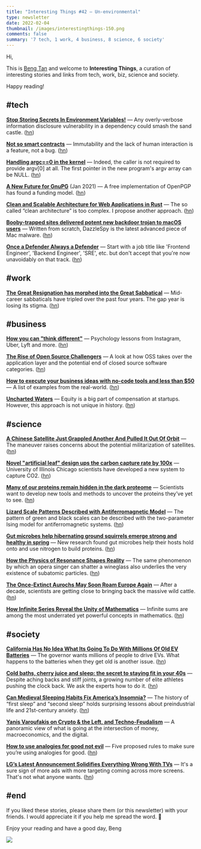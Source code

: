```yaml
---
title: "Interesting Things #42 — Un-environmental"
type: newsletter
date: 2022-02-04
thumbnail: /images/interestingthings-150.png
comments: false
summary: '7 tech, 1 work, 4 business, 8 science, 6 society'
---
```


Hi,

This is [Beng Tan](https://bengtan.com/about/) and welcome to **Interesting Things**, a curation of interesting stories and links from tech, work, biz, science and society.

Happy reading!


## #tech

**[Stop Storing Secrets In Environment Variables!](https://blog.forcesunseen.com/stop-storing-secrets-in-environment-variables?utm_source=bengtan.com/interesting-things/042)** — Any overly-verbose information disclosure vulnerability in a dependency could smash the sand castle. ([hn](https://news.ycombinator.com/item?id=30117373))

**[Not so smart contracts](https://andrecronje.medium.com/not-so-smart-contracts-8c9ab4368d21?utm_source=bengtan.com/interesting-things/042)** — Immutability and the lack of human interaction is a feature, not a bug. ([hn](https://news.ycombinator.com/item?id=30120381))

**[Handling argc==0 in the kernel](https://lwn.net/SubscriberLink/882799/7523e0f3744660ec/?utm_source=bengtan.com/interesting-things/042)** — Indeed, the caller is not required to provide argv[0] at all. The first pointer in the new program's argv array can be NULL. ([hn](https://news.ycombinator.com/item?id=30122927))

**[A New Future for GnuPG](https://www.gnupg.org/blog/20220102-a-new-future-for-gnupg.html?utm_source=bengtan.com/interesting-things/042)** (Jan 2021) — A free implementation of OpenPGP has found a funding model. ([hn](https://news.ycombinator.com/item?id=29775420))

**[Clean and Scalable Architecture for Web Applications in Rust](https://kerkour.com/rust-web-application-clean-architecture/?utm_source=bengtan.com/interesting-things/042)** — The so called “clean architecture” is too complex. I propose another approach. ([hn](https://news.ycombinator.com/item?id=30121315))

**[Booby-trapped sites delivered potent new backdoor trojan to macOS users](https://arstechnica.com/information-technology/2022/01/booby-trapped-sites-delivered-potent-new-backdoor-trojan-to-macos-users/?utm_source=bengtan.com/interesting-things/042)** — Written from scratch, DazzleSpy is the latest advanced piece of Mac malware. ([hn](https://news.ycombinator.com/item?id=30078514))

**[Once a Defender Always a Defender](https://davnicwil.com/once-a-defender-always-a-defender/?utm_source=bengtan.com/interesting-things/042)** — Start with a job title like 'Frontend Engineer', 'Backend Engineer', 'SRE', etc. but don't accept that you're now unavoidably on that track. ([hn](https://news.ycombinator.com/item?id=30121306))


## #work

**[The Great Resignation has morphed into the Great Sabbatical](https://www.fastcompany.com/90715900/great-resignation-sabbatical-gap-year?utm_source=bengtan.com/interesting-things/042)** — Mid-career sabbaticals have tripled over the past four years. The gap year is losing its stigma. ([hn](https://news.ycombinator.com/item?id=30131473))


## #business

**[How you can "think different"](https://www.productlessons.xyz//article/psychology-in-design-marketing?utm_source=bengtan.com/interesting-things/042)** — Psychology lessons from Instagram, Uber, Lyft and more. ([hn](https://news.ycombinator.com/item?id=29387200))

**[The Rise of Open Source Challengers](https://rajko-rad.medium.com/the-rise-of-open-source-challengers-4a3d93932425?utm_source=bengtan.com/interesting-things/042)** — A look at how OSS takes over the application layer and the potential end of closed source software categories. ([hn](https://news.ycombinator.com/item?id=30115935))

**[How to execute your business ideas with no-code tools and less than $50](https://drive.google.com/file/d/1Vgk1FO_uFN6WsslYWETMNz9QhD1JEuFs/view?utm_source=bengtan.com/interesting-things/042)** — A list of examples from the real-world. ([hn](https://news.ycombinator.com/item?id=30120213))

**[Uncharted Waters](https://archive.withcompound.com/uncharted-waters?utm_source=bengtan.com/interesting-things/042)** — Equity is a big part of compensation at startups. However, this approach is not unique in history. ([hn](https://news.ycombinator.com/item?id=29968532))


## #science

**[A Chinese Satellite Just Grappled Another And Pulled It Out Of Orbit](https://www.thedrive.com/the-war-zone/44054/a-chinese-satellite-just-grappled-another-and-pulled-it-out-of-orbit?utm_source=bengtan.com/interesting-things/042)** — The maneuver raises concerns about the potential militarization of satellites. ([hn](https://news.ycombinator.com/item?id=30139200))

**[Novel "artificial leaf" design ups the carbon capture rate by 100x](https://newatlas.com/technology/novel-artificial-leaf-carbon-capture-rate-100x/?utm_source=bengtan.com/interesting-things/042)** — University of Illinois Chicago scientists have developed a new system to capture CO2. ([hn](https://news.ycombinator.com/item?id=30112377))

**[Many of our proteins remain hidden in the dark proteome](https://archive.md/gi57Y?utm_source=bengtan.com/interesting-things/042)** —  Scientists want to develop new tools and methods to uncover the proteins they’ve yet to see. ([hn](https://news.ycombinator.com/item?id=30090178))

**[Lizard Scale Patterns Described with Antiferromagnetic Model](https://physics.aps.org/articles/v15/s12?utm_source=bengtan.com/interesting-things/042)** — The pattern of green and black scales can be described with the two-parameter Ising model for antiferromagnetic systems. ([hn](https://news.ycombinator.com/item?id=30143375))

**[Gut microbes help hibernating ground squirrels emerge strong and healthy in spring](https://theconversation.com/gut-microbes-help-hibernating-ground-squirrels-emerge-strong-and-healthy-in-spring-175610?utm_source=bengtan.com/interesting-things/042)** — New research found gut microbes help their hosts hold onto and use nitrogen to build proteins. ([hn](https://news.ycombinator.com/item?id=30114229))

**[How the Physics of Resonance Shapes Reality](https://www.quantamagazine.org/how-the-physics-of-resonance-shapes-reality-20220126/?utm_source=bengtan.com/interesting-things/042)** — The same phenomenon by which an opera singer can shatter a wineglass also underlies the very existence of subatomic particles. ([hn](https://news.ycombinator.com/item?id=30088216))

**[The Once-Extinct Aurochs May Soon Roam Europe Again](https://www.atlasobscura.com/articles/aurochs-rewilding?utm_source=bengtan.com/interesting-things/042)** — After a decade, scientists are getting close to bringing back the massive wild cattle. ([hn](https://news.ycombinator.com/item?id=30100593))

**[How Infinite Series Reveal the Unity of Mathematics](https://www.quantamagazine.org/how-infinite-series-reveal-the-unity-of-mathematics-20220124/?utm_source=bengtan.com/interesting-things/042)** — Infinite sums are among the most underrated yet powerful concepts in mathematics. ([hn](https://news.ycombinator.com/item?id=30070435))


## #society

**[California Has No Idea What Its Going To Do With Millions Of Old EV Batteries](https://jalopnik.com/california-has-no-idea-what-its-going-to-do-with-millio-1848435371?utm_source=bengtan.com/interesting-things/042)** — The governor wants millions of people to drive EVs. What happens to the batteries when they get old is another issue. ([hn](https://news.ycombinator.com/item?id=30123212))

**[Cold baths, cherry juice and sleep: the secret to staying fit in your 40s](https://www.theguardian.com/lifeandstyle/2022/jan/28/cold-baths-cherry-juice-and-sleep-the-secret-to-staying-fit-in-your-40s?utm_source=bengtan.com/interesting-things/042)** — Despite aching backs and stiff joints, a growing number of elite athletes pushing the clock back. We ask the experts how to do it. ([hn](https://news.ycombinator.com/item?id=30114402))

**[Can Medieval Sleeping Habits Fix America’s Insomnia?](https://www.theatlantic.com/ideas/archive/2022/01/medieval-sleeping-habits-insomnia-segmented-biphasic/621372/?utm_source=bengtan.com/interesting-things/042)** — The history of “first sleep” and “second sleep” holds surprising lessons about preindustrial life and 21st-century anxiety. ([hn](https://news.ycombinator.com/item?id=30114592))

**[Yanis Varoufakis on Crypto & the Left, and Techno-Feudalism](https://the-crypto-syllabus.com/yanis-varoufakis-on-techno-feudalism/?utm_source=bengtan.com/interesting-things/042)** — A panoramic view of what is going at the intersection of money, macroeconomics, and the digital.

**[How to use analogies for good not evil](https://dynomight.net/analogies/?utm_source=bengtan.com/interesting-things/042)** — Five proposed rules to make sure you’re using analogies for good. ([hn](https://news.ycombinator.com/item?id=30060371))

**[LG’s Latest Announcement Solidifies Everything Wrong With TVs](https://gizmodo.com/lg-s-latest-announcement-solidifies-everything-wrong-wi-1848425315?utm_source=bengtan.com/interesting-things/042)** — It's a sure sign of more ads with more targeting coming across more screens. That's not what anyone wants. ([hn](https://news.ycombinator.com/item?id=30121958))


## #end

If you liked these stories, please share them (or this newsletter) with your friends. I would appreciate it if you help me spread the word. 🙏

Enjoy your reading and have a good day,
Beng

![](https://bengtan.com/images/portrait-40.png)

